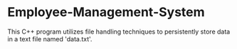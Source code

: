 # Employee-Management-System
This C++ program utilizes file handling techniques to persistently store data in a text file named 'data.txt'.
